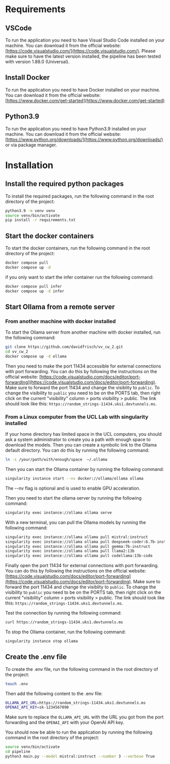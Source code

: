 # Requirements

## VSCode 
To run the application you need to have Visual Studio Code installed on your machine. You can download it from the official website: [https://code.visualstudio.com/](https://code.visualstudio.com/). Please make sure to have the latest version installed, the pipeline has been tested with version 1.88.0 (Universal).

## Install Docker
To run the application you need to have Docker installed on your machine. You can download it from the official website: [https://www.docker.com/get-started](https://www.docker.com/get-started)

## Python3.9
To run the application you need to have Python3.9 installed on your machine. You can download it from the official website: [https://www.python.org/downloads/](https://www.python.org/downloads/) or via package manager.

# Installation

## Install the required python packages
To install the required packages, run the following command in the root directory of the project:

```bash
python3.9 -m venv venv
source venv/bin/activate
pip install -r requirements.txt
```

## Start the docker containers
To start the docker containers, run the following command in the root directory of the project:

```bash
docker compose pull
docker compose up -d
```

if you only want to start the infer container run the following command:

```bash
docker compose pull infer
docker compose up -d infer
```

## Start Ollama from a remote server

### From another machine with docker installed
To start the Ollama server from another machine with docker installed, run the following command:

```bash
git clone https://github.com/davidfrisch/vv_cw_2.git
cd vv_cw_2
docker compose up -d ollama
```

Then you need to make the port 11434 accessible for external connections with port forwarding. You can do this by following the instructions on the official website: [https://code.visualstudio.com/docs/editor/port-forwarding](https://code.visualstudio.com/docs/editor/port-forwarding). 
Make sure to forward the port 11434 and change the visiblity to `public`. To change the visibility to `public` you need to be on the PORTS tab, then right click on the current "visibility" column > ports visibility > public. The link should look like this: `https://random_strings-11434.uks1.devtunnels.ms`.


### From a Linux computer from the UCL Lab with singularity installed
If your home directory has limited space in the UCL computers, you should ask a system administrator to create you a path with enough space to download the models. Then you can create a symbolic link to the Ollama default directory. You can do this by running the following command:

```bash
ln -s /your/path/with/enough/space  ~/.ollama
````

Then you can start the Ollama container by running the following command:

```bash
singularity instance start --nv docker://ollama/ollama ollama
```
The --nv flag is optional and is used to enable GPU acceleration. 

Then you need to start the ollama server by running the following command:

```bash
singularity exec instance://ollama ollama serve
```

With a new terminal, you can pull the Ollama models by running the following command:
```bash
singularity exec instance://ollama ollama pull mistral:instruct
singularity exec instance://ollama ollama pull deepseek-coder:6.7b-instruct
singularity exec instance://ollama ollama pull gemma:7b-instruct
singularity exec instance://ollama ollama pull llama2:13b
singularity exec instance://ollama ollama pull codellama:13b-code
```

Finally open the port 11434 for external connections with port forwarding. You can do this by following the instructions on the official website: [https://code.visualstudio.com/docs/editor/port-forwarding](https://code.visualstudio.com/docs/editor/port-forwarding). 
Make sure to forward the port 11434 and change the visiblity to `public`. To change the visibility to `public` you need to be on the PORTS tab, then right click on the current "visibility" column > ports visibility > public. The link should look like this: `https://random_strings-11434.uks1.devtunnels.ms`.

Test the connection by running the following command:

```bash
curl https://random_strings-11434.uks1.devtunnels.ms
```

To stop the Ollama container, run the following command:

```bash
singularity instance stop ollama
```


## Create the .env file
To create the .env file, run the following command in the root directory of the project:

```bash
touch .env
```
Then add the following content to the .env file:

```bash
OLLAMA_API_URL=https://random_strings-11434.uks1.devtunnels.ms
OPENAI_API_KEY=sk-1234567890
```

Make sure to replace the `OLLAMA_API_URL` with the URL you got from the port forwarding and the `OPENAI_API` with your OpenAI API key.

You should now be able to run the application by running the following command in the root directory of the project:

```bash
source venv/bin/activate
cd pipeline
python3 main.py --model mistral:instruct --number 3 --verbose True
```